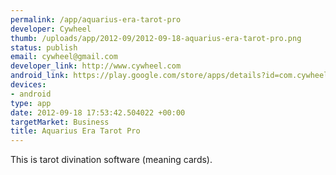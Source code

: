 ```yaml
--- 
permalink: /app/aquarius-era-tarot-pro
developer: Cywheel
thumb: /uploads/app/2012-09/2012-09-18-aquarius-era-tarot-pro.png
status: publish
email: cywheel@gmail.com
developer_link: http://www.cywheel.com
android_link: https://play.google.com/store/apps/details?id=com.cywheel.phoenixtarot_pro#?t=W251bGwsMSwxLDIxMiwiY29tLmN5d2hlZWwucGhvZW5peHRhcm90X3BybyJd
devices: 
- android
type: app
date: 2012-09-18 17:53:42.504022 +00:00
targetMarket: Business
title: Aquarius Era Tarot Pro
---
```


This is tarot divination software (meaning cards).
